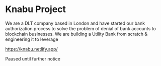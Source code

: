 # Knabu Project 

We are a DLT company based in London and have started our bank authorization process to solve the problem of denial of bank accounts to blockchain businesses. We are building a Utility Bank from scratch & engineering it to leverage 

https://knabu.netlify.app/

Paused until further notice 
